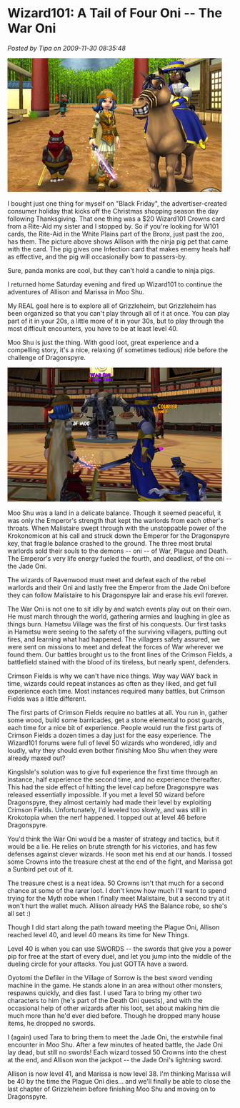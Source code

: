 # Wizard101: A Tail of Four Oni -- The War Oni

*Posted by Tipa on 2009-11-30 08:35:48*

![Allison and Marissa in Moo Shu](../uploads/2009/11/WizardGraphicalClient-2009-11-29-13-15-20-97.jpg "Allison and Marissa in Moo Shu")

I bought just one thing for myself on "Black Friday", the advertiser-created consumer holiday that kicks off the Christmas shopping season the day following Thanksgiving. That one thing was a $20 Wizard101 Crowns card from a Rite-Aid my sister and I stopped by. So if you're looking for W101 cards, the Rite-Aid in the White Plains part of the Bronx, just past the zoo, has them. The picture above shows Allison with the ninja pig pet that came with the card. The pig gives one Infection card that makes enemy heals half as effective, and the pig will occasionally bow to passers-by.

Sure, panda monks are cool, but they can't hold a candle to ninja pigs.

I returned home Saturday evening and fired up Wizard101 to continue the adventures of Allison and Marissa in Moo Shu.

My REAL goal here is to explore all of Grizzleheim, but Grizzleheim has been organized so that you can't play through all of it at once. You can play part of it in your 20s, a little more of it in your 30s, but to play through the most difficult encounters, you have to be at least level 40.

Moo Shu is just the thing. With good loot, great experience and a compelling story, it's a nice, relaxing (if sometimes tedious) ride before the challenge of Dragonspyre.

![War Oni](../uploads/2009/11/WizardGraphicalClient-2009-11-29-15-32-00-55.jpg "War Oni")

Moo Shu was a land in a delicate balance. Though it seemed peaceful, it was only the Emperor's strength that kept the warlords from each other's throats. When Malistaire swept through with the unstoppable power of the Krokonomicon at his call and struck down the Emperor for the Dragonspyre key, that fragile balance crashed to the ground. The three most brutal warlords sold their souls to the demons -- oni -- of War, Plague and Death. The Emperor's very life energy fueled the fourth, and deadliest, of the oni -- the Jade Oni.

The wizards of Ravenwood must meet and defeat each of the rebel warlords and their Oni and lastly free the Emperor from the Jade Oni before they can follow Malistaire to his Dragonspyre lair and erase his evil forever.

The War Oni is not one to sit idly by and watch events play out on their own. He must march through the world, gathering armies and laughing in glee as things burn. Hametsu Village was the first of his conquests. Our first tasks in Hametsu were seeing to the safety of the surviving villagers, putting out fires, and learning what had happened. The villagers safety assured, we were sent on missions to meet and defeat the forces of War wherever we found them. Our battles brought us to the front lines of the Crimson Fields, a battlefield stained with the blood of its tireless, but nearly spent, defenders.

Crimson Fields is why we can't have nice things. Way way WAY back in time, wizards could repeat instances as often as they liked, and get full experience each time. Most instances required many battles, but Crimson Fields was a little different.

The first parts of Crimson Fields require no battles at all. You run in, gather some wood, build some barricades, get a stone elemental to post guards, each time for a nice bit of experience. People would run the first parts of Crimson Fields a dozen times a day just for the easy experience. The Wizard101 forums were full of level 50 wizards who wondered, idly and loudly, why they should even bother finishing Moo Shu when they were already maxed out?

KingsIsle's solution was to give full experience the first time through an instance, half experience the second time, and no experience thereafter. This had the side effect of hitting the level cap before Dragonspyre was released essentially impossible. If you met a level 50 wizard before Dragonspyre, they almost certainly had made their level by exploiting Crimson Fields. Unfortunately, I'd leveled too slowly, and was still in Krokotopia when the nerf happened. I topped out at level 46 before Dragonspyre.

You'd think the War Oni would be a master of strategy and tactics, but it would be a lie. He relies on brute strength for his victories, and has few defenses against clever wizards. He soon met his end at our hands. I tossed some Crowns into the treasure chest at the end of the fight, and Marissa got a Sunbird pet out of it. 

The treasure chest is a neat idea. 50 Crowns isn't that much for a second chance at some of the rarer loot. I don't know how much I'll want to spend trying for the Myth robe when I finally meet Malistaire, but a second try at it won't hurt the wallet much. Allison already HAS the Balance robe, so she's all set :)

Though I did start along the path toward meeting the Plague Oni, Allison reached level 40, and level 40 means its time for New Things.

Level 40 is when you can use SWORDS -- the swords that give you a power pip for free at the start of every duel, and let you jump into the middle of the dueling circle for your attacks. You just GOTTA have a sword.

Oyotomi the Defiler in the Village of Sorrow is the best sword vending machine in the game. He stands alone in an area without other monsters, respawns quickly, and dies fast. I used Tara to bring my other two characters to him (he's part of the Death Oni quests), and with the occasional help of other wizards after his loot, set about making him die much more than he'd ever died before. Though he dropped many house items, he dropped no swords.

I (again) used Tara to bring them to meet the Jade Oni, the erstwhile final encounter in Moo Shu. After a few minutes of heated battle, the Jade Oni lay dead, but still no swords! Each wizard tossed 50 Crowns into the chest at the end, and Allison won the jackpot -- the Jade Oni's lightning sword.

Allison is now level 41, and Marissa is now level 38. I'm thinking Marissa will be 40 by the time the Plague Oni dies... and we'll finally be able to close the last chapter of Grizzleheim before finishing Moo Shu and moving on to Dragonspyre.

